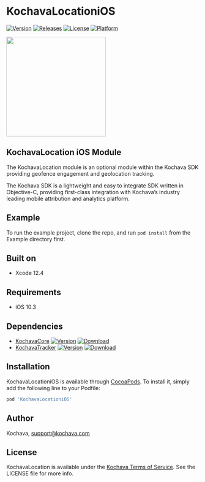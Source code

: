 # KochavaLocationiOS

[![Version](https://img.shields.io/cocoapods/v/KochavaLocationiOS.svg?style=flat)](https://cocoapods.org/pods/KochavaLocationiOS)
[![Releases](https://img.shields.io/github/v/release/kochava/Apple-SwiftPackage-KochavaLocation?include_prereleases&sort=semver)](https://github.com/Kochava/Apple-SwiftPackage-KochavaLocation/releases)
[![License](https://img.shields.io/cocoapods/l/KochavaLocationiOS.svg?style=flat)](https://cocoapods.org/pods/KochavaLocationiOS)
[![Platform](https://img.shields.io/cocoapods/p/KochavaLocationiOS.svg?style=flat)](https://cocoapods.org/pods/KochavaLocationiOS)

<img src="https://storage.googleapis.com/kochava-web/2016/07/Kochava-horizontal-black-800x154.png" width="260" />

## KochavaLocation iOS Module

The KochavaLocation module is an optional module within the Kochava SDK providing geofence engagement and geolocation tracking.

The Kochava SDK is a lightweight and easy to integrate SDK written in Objective-C, providing first-class integration with Kochava’s industry leading mobile attribution and analytics platform.

## Example

To run the example project, clone the repo, and run `pod install` from the Example directory first.

## Built on

* Xcode 12.4

## Requirements

* iOS 10.3

## Dependencies

* [KochavaCore](https://cocoapods.org/pods/KochavaCoreiOS)
[![Version](https://img.shields.io/cocoapods/v/KochavaCoreiOS.svg?style=flat)](https://cocoapods.org/pods/KochavaCoreiOS) [![Download](https://img.shields.io/github/v/release/kochava/Apple-SwiftPackage-KochavaCore?include_prereleases&sort=semver)](https://github.com/Kochava/Apple-SwiftPackage-KochavaCore/releases)
* [KochavaTracker](https://cocoapods.org/pods/KochavaTrackeriOS)
[![Version](https://img.shields.io/cocoapods/v/KochavaTrackeriOS.svg?style=flat)](https://cocoapods.org/pods/KochavaTrackeriOS) [![Download](https://img.shields.io/github/v/release/kochava/Apple-SwiftPackage-KochavaTracker?include_prereleases&sort=semver)](https://github.com/Kochava/Apple-SwiftPackage-KochavaTracker/releases)

## Installation

KochavaLocationiOS is available through [CocoaPods](https://cocoapods.org).
To install it, simply add the following line to your Podfile:

```ruby
pod 'KochavaLocationiOS'
```

## Author

Kochava, support@kochava.com

## License

KochavaLocation is available under the [Kochava Terms of Service](https://www.kochava.com/terms-of-service/). See the LICENSE file for more info.
